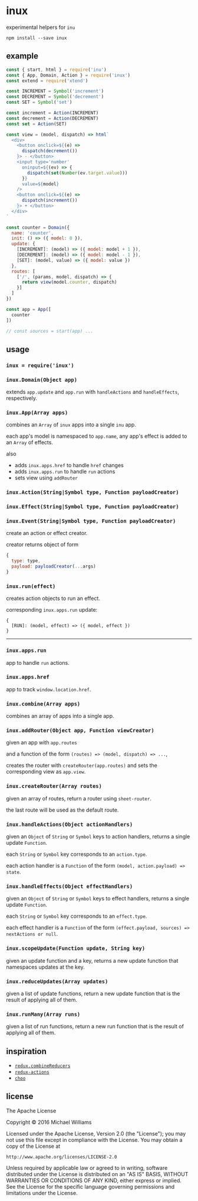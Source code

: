 # inux

experimental helpers for `inu`

```shell
npm install --save inux
```

## example

```js
const { start, html } = require('inu')
const { App, Domain, Action } = require('inux')
const extend = require('xtend')

const INCREMENT = Symbol('increment')
const DECREMENT = Symbol('decrement')
const SET = Symbol('set')

const increment = Action(INCREMENT)
const decrement = Action(DECREMENT)
const set = Action(SET)

const view = (model, dispatch) => html`
  <div>
    <button onclick=${(e) =>
      dispatch(decrement())
    }> - </button>
    <input type='number'
      oninput=${(ev) => {
        dispatch(set(Number(ev.target.value)))
      }}
      value=${model}
    />
    <button onclick=${(e) =>
      dispatch(increment())
    }> + </button>
  </div>
`

const counter = Domain({
  name: 'counter',
  init: () => ({ model: 0 }),
  update: {
    [INCREMENT]: (model) => ({ model: model + 1 }),
    [DECREMENT]: (model) => ({ model: model - 1 }),
    [SET]: (model, value) => ({ model: value })
  },
  routes: [
    ['/', (params, model, dispatch) => {
      return view(model.counter, dispatch)
    }]
  ]
})

const app = App([
  counter
])

// const sources = start(app) ...
```

## usage

### `inux = require('inux')`

### `inux.Domain(Object app)`

extends `app.update` and `app.run` with `handleActions` and `handleEffects`, respectively.

### `inux.App(Array apps)`

combines an `Array` of `inux` apps into a single `inu` app.

each app's model is namespaced to `app.name`, 
any app's effect is added to an `Array` of effects.

also

- adds `inux.apps.href` to handle `href` changes
- adds `inux.apps.run` to handle `run` actions
- sets view using `addRouter`

### `inux.Action(String|Symbol type, Function payloadCreator)`
### `inux.Effect(String|Symbol type, Function payloadCreator)`
### `inux.Event(String|Symbol type, Function payloadCreator)`

create an action or effect creator.

creator returns object of form

```js
{
  type: type,
  payload: payloadCreator(...args)
}
```

### `inux.run(effect)`

creates action objects to run an effect.

corresponding `inux.apps.run` update:

```
{
  [RUN]: (model, effect) => ({ model, effect })
}
```

---

### `inux.apps.run`

app to handle `run` actions.

### `inux.apps.href`

app to track `window.location.href`.

### `inux.combine(Array apps)`

combines an array of apps into a single app.

### `inux.addRouter(Object app, Function viewCreator)`

given an app with `app.routes`

and a function of the form `(routes) => (model, dispatch) => ...`,

creates the router with `createRouter(app.routes)` and sets the corresponding view as `app.view`.

### `inux.createRouter(Array routes)`

given an array of routes, return a router using `sheet-router`.

the last route will be used as the default route.

### `inux.handleActions(Object actionHandlers)`

given an `Object` of `String` or `Symbol` keys to action handlers, returns a single update `Function`.

each `String` or `Symbol` key corresponds to an `action.type`.

each action handler is a `Function` of the form `(model, action.payload) => state`.

### `inux.handleEffects(Object effectHandlers)`

given an `Object` of `String` or `Symbol` keys to effect handlers, returns a single update `Function`.

each `String` or `Symbol` key corresponds to an `effect.type`.

each effect handler is a `Function` of the form `(effect.payload, sources) => nextActions or null`.

### `inux.scopeUpdate(Function update, String key)`

given an update function and a key, returns a new update function that namespaces updates at the key.

### `inux.reduceUpdates(Array updates)`

given a list of update functions, return a new update function that is the result of applying all of them.

### `inux.runMany(Array runs)`

given a list of run functions, return a new run function that is the result of applying all of them.

## inspiration

- [`redux.combineReducers`](http://redux.js.org/docs/api/combineReducers.html)
- [`redux-actions`](https://github.com/acdlite/redux-actions)
- [`choo`](https://github.com/yoshuawuyts/choo)

## license

The Apache License

Copyright &copy; 2016 Michael Williams

Licensed under the Apache License, Version 2.0 (the "License");
you may not use this file except in compliance with the License.
You may obtain a copy of the License at

    http://www.apache.org/licenses/LICENSE-2.0

Unless required by applicable law or agreed to in writing, software
distributed under the License is distributed on an "AS IS" BASIS,
WITHOUT WARRANTIES OR CONDITIONS OF ANY KIND, either express or implied.
See the License for the specific language governing permissions and
limitations under the License.
